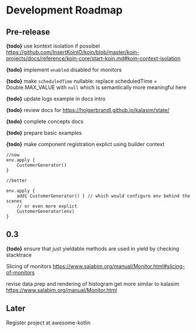 # Development Roadmap


## Pre-release

**{todo}** use kontext isolation if possibel https://github.com/InsertKoinIO/koin/blob/master/koin-projects/docs/reference/koin-core/start-koin.md#koin-context-isolation

**{todo}** implement `enabled` disabled for monitors

**{todo}**  make `scheduledTime` nullable: replace scheduledTime = Double.MAX_VALUE with `null` which is semantically more meaningful here

**{todo}** update logs example in docs intro

**{todo}** review docs for https://holgerbrandl.github.io/kalasim/state/

**{todo}** complete concepts docs

**{todo}** prepare basic examples

**{todo}** make component registration explict using builder context
```
//now
env.apply {
    CustomerGenerator()
}

//better

env.apply {
    add{ CustomerGenerator() } // which would configure env behind the scenes
    // or even more explict
    CustomerGenerator(env)
}

```

## 0.3

**{todo}** ensure that just yieldable methods are used in yield by checking stacktrace

Slicing of monitors https://www.salabim.org/manual/Monitor.html#slicing-of-monitors

revise data prep and rendering of histogram get more similar to kalasim https://www.salabim.org/manual/Monitor.html

## Later

Register project at awesome-kotlin
